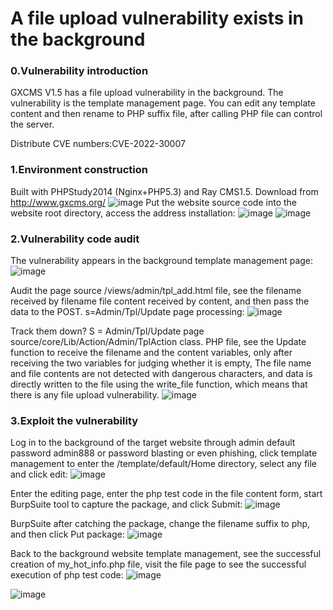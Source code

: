 # A file upload vulnerability exists in the background

### 0.Vulnerability introduction

GXCMS V1.5 has a file upload vulnerability in the background. The vulnerability is the template management page. You can edit any template content and then rename to PHP suffix file, after calling PHP file can control the server.

Distribute CVE numbers:CVE-2022-30007

### 1.Environment construction

Built with PHPStudy2014 (Nginx+PHP5.3) and Ray CMS1.5.
Download from http://www.gxcms.org/
![image](https://github.com/ZackSecurity/VulnerReport/assets/34084717/0ab1ae30-0f47-4b65-a12c-68ddc14163ec)
Put the website source code into the website root directory, access the address installation:
![image](https://github.com/ZackSecurity/VulnerReport/assets/34084717/a2f0de95-4445-4879-a273-ab7d7d42a68d)
![image](https://github.com/ZackSecurity/VulnerReport/assets/34084717/88499bf3-4d64-414b-85d0-50a11a656545)


### 2.Vulnerability code audit

The vulnerability appears in the background template management page:
![image](https://github.com/ZackSecurity/VulnerReport/assets/34084717/0f1231b7-36da-4aa1-8cf1-bc490aef9600)

Audit the page source /views/admin/tpl_add.html file, see the filename received by filename file content received by content, and then pass the data to the POST. s=Admin/Tpl/Update page processing:
![image](https://github.com/ZackSecurity/VulnerReport/assets/34084717/4a257c82-c85a-41d1-9b11-bb31be5eca65)

Track them down? S = Admin/Tpl/Update page source/core/Lib/Action/Admin/TplAction class. PHP file, see the Update function to receive the filename and the content variables, only after receiving the two variables for judging whether it is empty, The file name and file contents are not detected with dangerous characters, and data is directly written to the file using the write_file function, which means that there is any file upload vulnerability.
![image](https://github.com/ZackSecurity/VulnerReport/assets/34084717/ca5f64e8-32e8-4dfa-aba1-1bca7dc75535)


### 3.Exploit the vulnerability

Log in to the background of the target website through admin default password admin888 or password blasting or even phishing, click template management to enter the /template/default/Home directory, select any file and click edit:
![image](https://github.com/ZackSecurity/VulnerReport/assets/34084717/c01f2ddb-7e4b-4dcc-bcaf-a9b9282c0842)

Enter the editing page, enter the php test code in the file content form, start BurpSuite tool to capture the package, and click Submit:
![image](https://github.com/ZackSecurity/VulnerReport/assets/34084717/3a2317e5-0878-497b-af2c-f90b946f83c9)

BurpSuite after catching the package, change the filename suffix to php, and then click Put package:
![image](https://github.com/ZackSecurity/VulnerReport/assets/34084717/d35d5b84-7a62-4caa-9d89-4add78ee7cdc)

Back to the background website template management, see the successful creation of my_hot_info.php file, visit the file page to see the successful execution of php test code:
![image](https://github.com/ZackSecurity/VulnerReport/assets/34084717/ddf00386-59ea-44df-b5a7-c788a6ea81fb)

![image](https://github.com/ZackSecurity/VulnerReport/assets/34084717/b6633827-6050-4525-acbe-b69a50d86e11)

